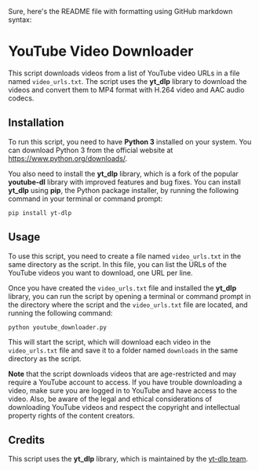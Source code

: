Sure, here's the README file with formatting using GitHub markdown syntax:

# YouTube Video Downloader

This script downloads videos from a list of YouTube video URLs in a file named `video_urls.txt`. The script uses the **yt_dlp** library to download the videos and convert them to MP4 format with H.264 video and AAC audio codecs.

## Installation

To run this script, you need to have **Python 3** installed on your system. You can download Python 3 from the official website at https://www.python.org/downloads/.

You also need to install the **yt_dlp** library, which is a fork of the popular **youtube-dl** library with improved features and bug fixes. You can install **yt_dlp** using **pip**, the Python package installer, by running the following command in your terminal or command prompt:

```
pip install yt-dlp
```

## Usage

To use this script, you need to create a file named `video_urls.txt` in the same directory as the script. In this file, you can list the URLs of the YouTube videos you want to download, one URL per line.

Once you have created the `video_urls.txt` file and installed the **yt_dlp** library, you can run the script by opening a terminal or command prompt in the directory where the script and the `video_urls.txt` file are located, and running the following command:

```
python youtube_downloader.py
```

This will start the script, which will download each video in the `video_urls.txt` file and save it to a folder named `downloads` in the same directory as the script.

**Note** that the script downloads videos that are age-restricted and may require a YouTube account to access. If you have trouble downloading a video, make sure you are logged in to YouTube and have access to the video. Also, be aware of the legal and ethical considerations of downloading YouTube videos and respect the copyright and intellectual property rights of the content creators.

## Credits

This script uses the **yt_dlp** library, which is maintained by the [yt-dlp team](https://github.com/yt-dlp/yt-dlp).
